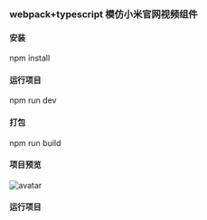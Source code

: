 ### webpack+typescript 模仿小米官网视频组件

#### 安装

npm install

#### 运行项目

npm run dev

#### 打包

npm run build

#### 项目预览

![avatar](https://github.com/xiaohuihuiovo/images)

#### 运行项目
